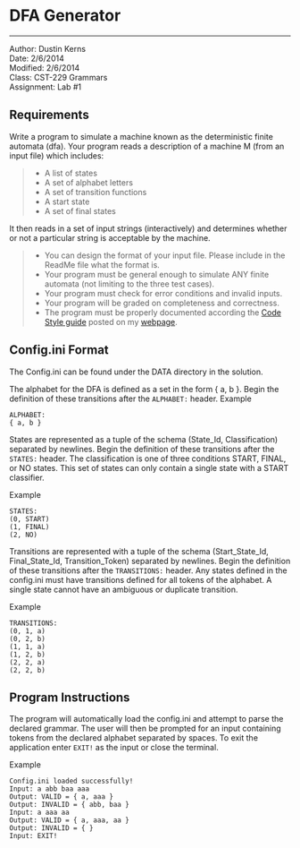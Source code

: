DFA Generator
=============
---
Author: 	Dustin Kerns 	<br />
Date: 		2/6/2014 		<br />
Modified: 	2/6/2014 		<br />
Class:		CST-229 Grammars<br />
Assignment:	Lab #1

Requirements
---
Write a program to simulate a machine known as the deterministic finite automata (dfa). Your program reads a description of a machine M (from an input file) which includes:

> - A list of states
> - A set of alphabet letters
> - A set of transition functions
> - A start state
> - A set of final states

It then reads in a set of input strings (interactively) and determines whether or not a particular string is acceptable by the machine.


> - You can design the format of your input file.  Please include in the ReadMe file what the format is.
> - Your program must be general enough to simulate ANY finite automata (not limiting to the three test cases).
> - Your program must check for error conditions and invalid inputs.
> - Your program will be graded on completeness and correctness.
> - The program must be properly documented according the [Code Style guide](http://oit.edu/faculty/sherry.yang/cst229/OIT_CodeStd_v2.0.doc) posted on my [webpage](http://oit.edu/faculty/sherry.yang/cst229/).

Config.ini Format
---
The Config.ini can be found under the DATA directory in the solution.

The alphabet for the DFA is defined as a set in the form { a, b }. Begin the definition of these transitions after the ```ALPHABET:``` header. 
Example
```
ALPHABET:
{ a, b }
```

States are represented as a tuple of the schema (State_Id, Classification) separated by newlines. Begin the definition of these transitions after the ```STATES:``` header. The classification is one of three conditions START, FINAL, or NO states. This set of states can only contain a single state with a START classifier.

Example
```
STATES:
(0, START)
(1, FINAL)
(2, NO)
```

Transitions are represented with a tuple of the schema (Start_State_Id, Final_State_Id, Transition_Token) separated by newlines. Begin the definition of these transitions after the ```TRANSITIONS:``` header. Any states defined in the config.ini must have transitions defined for all tokens of the alphabet. A single state cannot have an ambiguous or duplicate transition.

Example
```
TRANSITIONS:
(0, 1, a)
(0, 2, b)
(1, 1, a)
(1, 2, b)
(2, 2, a)
(2, 2, b)
```

Program Instructions
---
The program will automatically load the config.ini and attempt to parse the declared grammar. The user will then be prompted for an input containing tokens from the declared alphabet separated by spaces. To exit the application enter ```EXIT!``` as the input or close the terminal.

Example
```
Config.ini loaded successfully!
Input: a abb baa aaa
Output: VALID = { a, aaa }
Output: INVALID = { abb, baa }
Input: a aaa aa
Output: VALID = { a, aaa, aa }
Output: INVALID = { }
Input: EXIT!
```